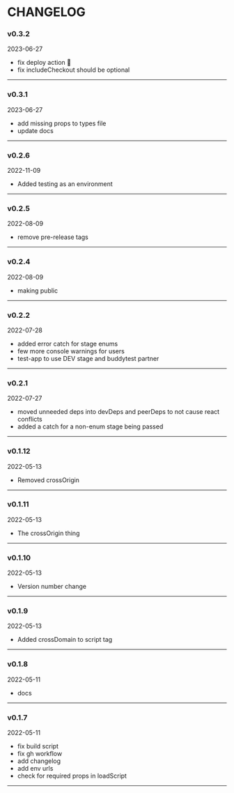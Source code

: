 # CHANGELOG 

### v0.3.2  
2023-06-27  
 
- fix deploy action :crossed_fingers:   
- fix includeCheckout should be optional    
---  
  

### v0.3.1  
2023-06-27  
 
- add missing props to types file   
- update docs    
---  
  

### v0.2.6  
2022-11-09  
 
- Added testing as an environment    
---  
  

### v0.2.5  
2022-08-09  
 
- remove pre-release tags    
---  
  

### v0.2.4  
2022-08-09  
 
- making public    
---  
  

### v0.2.2  
2022-07-28  
 
- added error catch for stage enums   
- few more console warnings for users   
- test-app to use DEV stage and buddytest partner    
---  
  

### v0.2.1  
2022-07-27  
 
- moved unneeded deps into devDeps and peerDeps to not cause react conflicts   
- added a catch for a non-enum stage being passed    
---  
  

### v0.1.12  
2022-05-13  
 
- Removed crossOrigin    
---  
  

### v0.1.11  
2022-05-13  
 
- The crossOrigin thing    
---  
  

### v0.1.10  
2022-05-13  
 
- Version number change    
---  
  

### v0.1.9  
2022-05-13  
 
- Added crossDomain to script tag    
---  
  

### v0.1.8  
2022-05-11  
 
- docs    
---  
  

### v0.1.7  
2022-05-11  
 
- fix build script   
- fix gh workflow   
- add changelog   
- add env urls   
- check for required props in loadScript    
---  
 